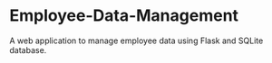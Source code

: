 # Employee-Data-Management
A web application to manage employee data using Flask and SQLite database.
